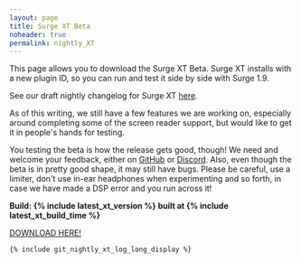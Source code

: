 ```yaml
---
layout: page
title: Surge XT Beta
noheader: true
permalink: nightly_XT
---
```


This page allows you to download the Surge XT Beta. Surge XT installs with a new plugin ID,
so you can run and test it side by side with Surge 1.9.

See our draft nightly changelog for Surge XT <a href="nightlychangelog">here</a>.

As of this writing, we still have a few features we are working on, especially around completing
some of the screen reader support, but would like to get it in people's hands for testing.


You testing the beta is how the release gets good, though! We need and welcome your feedback, either on [GitHub](https://github.com/surge-synthesizer/surge/issues) or
[Discord](https://discord.gg/aFQDdMV). Also, even though the beta is in pretty good shape, it may still have bugs.
Please be careful, use a limiter, don't use in-ear headphones when experimenting and so forth, in case we
have made a DSP error and you run across it!

<b>Build: {% include latest_xt_version %} built at {% include latest_xt_build_time %}</b>

<a href="https://github.com/surge-synthesizer/releases-xt/releases/tag/Nightly">DOWNLOAD HERE!</a>


```
{% include git_nightly_xt_log_long_display %}
```


<!--
## Caveats

Please take a moment to understand the nightlies. We automatically build Surge on all our
platforms with every commit to our <a href="https://github.com/surge-synthesizer/surge">main</a> branch. This means
the code you are about to download may be minutes old. Depending on the pace of development at Surge Synth Team,
the code could contain bugs, new features which don't work, and may even end up making patches that
future Surge versions load differently, incorrectly, or not at all.


Our minimum advice if you use a nightly is to <b>use a limiter on the output</b>. We have made DSP errors in the nightlies before
which created nasty clicks and pops, in worst cases sudden blasts of noise.


But despite the above warning, we work really hard to have the nightlies be great. Most of Surge Synth Team runs the nightly in their
music-making environment, and the software is generally stable and robust. Also, using the nightly, finding a bug, and letting us
know is how bugs get fixed. For more on that, learn how to <a href="/feedback">contact us with questions and comments.</a>
-->

<!-- We keep the nightly changelog up to date by hand. It can lag the actual nightly by days or weeks, but is available
<a href="/nightlychangelog">here.</a> -->

